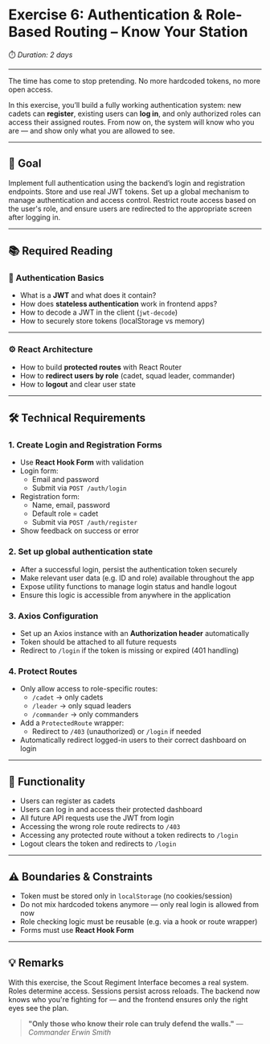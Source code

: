 # Exercise 6: Authentication & Role-Based Routing – Know Your Station

⏱️ *Duration: 2 days*

---

The time has come to stop pretending. No more hardcoded tokens, no more open access.

In this exercise, you’ll build a fully working authentication system: new cadets can **register**, existing users can **log in**, and only authorized roles can access their assigned routes. From now on, the system will know who you are — and show only what you are allowed to see.

---

## **🎯 Goal**

Implement full authentication using the backend’s login and registration endpoints. Store and use real JWT tokens. 
Set up a global mechanism to manage authentication and access control. Restrict route access based on the user's role, and ensure users are redirected to the appropriate screen after logging in.

---

## **📚 Required Reading**

### 🔐 Authentication Basics

- What is a **JWT** and what does it contain?
- How does **stateless authentication** work in frontend apps?
- How to decode a JWT in the client (`jwt-decode`)
- How to securely store tokens (localStorage vs memory)

---

### ⚙️ React Architecture

- How to build **protected routes** with React Router
- How to **redirect users by role** (cadet, squad leader, commander)
- How to **logout** and clear user state

---

## **🛠️ Technical Requirements**

### 1. Create Login and Registration Forms

- Use **React Hook Form** with validation
- Login form:
    - Email and password
    - Submit via `POST /auth/login`
- Registration form:
    - Name, email, password
    - Default role = cadet
    - Submit via `POST /auth/register`
- Show feedback on success or error

### 2. Set up global authentication state

- After a successful login, persist the authentication token securely
- Make relevant user data (e.g. ID and role) available throughout the app
- Expose utility functions to manage login status and handle logout
- Ensure this logic is accessible from anywhere in the application

### 3. Axios Configuration

- Set up an Axios instance with an **Authorization header** automatically
- Token should be attached to all future requests
- Redirect to `/login` if the token is missing or expired (401 handling)

### 4. Protect Routes

- Only allow access to role-specific routes:
    - `/cadet` → only cadets
    - `/leader` → only squad leaders
    - `/commander` → only commanders
- Add a `ProtectedRoute` wrapper:
    - Redirect to `/403` (unauthorized) or `/login` if needed
- Automatically redirect logged-in users to their correct dashboard on login

---

## **🧭 Functionality**

- Users can register as cadets
- Users can log in and access their protected dashboard
- All future API requests use the JWT from login
- Accessing the wrong role route redirects to `/403`
- Accessing any protected route without a token redirects to `/login`
- Logout clears the token and redirects to `/login`

---

## **⚠️ Boundaries & Constraints**

- Token must be stored only in `localStorage` (no cookies/session)
- Do not mix hardcoded tokens anymore — only real login is allowed from now
- Role checking logic must be reusable (e.g. via a hook or route wrapper)
- Forms must use **React Hook Form**

---

## **💡 Remarks**

With this exercise, the Scout Regiment Interface becomes a real system. Roles determine access. Sessions persist across reloads. The backend now knows who you're fighting for — and the frontend ensures only the right eyes see the plan.

> **"Only those who know their role can truly defend the walls."** — *Commander Erwin Smith*
>